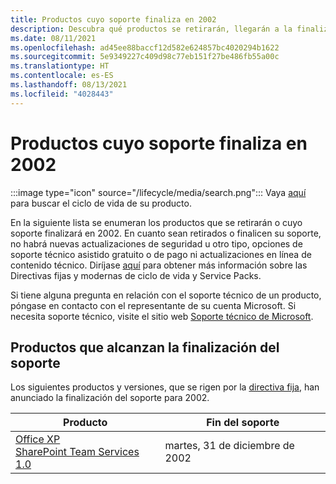 ```yaml
---
title: Productos cuyo soporte finaliza en 2002
description: Descubra qué productos se retirarán, llegarán a la finalización del soporte o pasarán del soporte estándar al soporte extendido en 2002.
ms.date: 08/11/2021
ms.openlocfilehash: ad45ee88baccf12d582e624857bc4020294b1622
ms.sourcegitcommit: 5e9349227c409d98c77eb151f27be486fb55a00c
ms.translationtype: HT
ms.contentlocale: es-ES
ms.lasthandoff: 08/13/2021
ms.locfileid: "4028443"
---
```

# <a name="products-ending-support-in-2002"></a>Productos cuyo soporte finaliza en 2002

:::image type="icon" source="/lifecycle/media/search.png":::
Vaya [aquí](/lifecycle/products/) para buscar el ciclo de vida de su producto.

En la siguiente lista se enumeran los productos que se retirarán o cuyo soporte finalizará en 2002. En cuanto sean retirados o finalicen su soporte, no habrá nuevas actualizaciones de seguridad u otro tipo, opciones de soporte técnico asistido gratuito o de pago ni actualizaciones en línea de contenido técnico. Diríjase [aquí](/lifecycle/overview/product-end-of-support-overview) para obtener más información sobre las Directivas fijas y modernas de ciclo de vida y Service Packs.

Si tiene alguna pregunta en relación con el soporte técnico de un producto, póngase en contacto con el representante de su cuenta Microsoft. Si necesita soporte técnico, visite el sitio web [Soporte técnico de Microsoft](https://support.microsoft.com/contactus/?ws=support).





## <a name="products-reaching-end-of-support"></a>Productos que alcanzan la finalización del soporte

Los siguientes productos y versiones, que se rigen por la [directiva fija](/lifecycle/policies/fixed), han anunciado la finalización del soporte para 2002.

| Producto | Fin del soporte |
| --- | --- |
| [Office XP](/lifecycle/products/office-xp?branch=live)<br>[SharePoint Team Services 1.0](/lifecycle/products/sharepoint-team-services-10?branch=live)<br> | martes, 31 de diciembre de 2002 |


